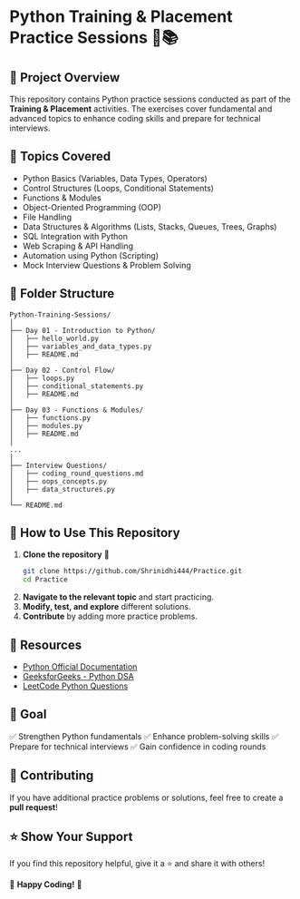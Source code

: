 # Python Training & Placement Practice Sessions 🐍📚

## 📌 Project Overview
This repository contains Python practice sessions conducted as part of the **Training & Placement** activities. The exercises cover fundamental and advanced topics to enhance coding skills and prepare for technical interviews.

## 🚀 Topics Covered
- Python Basics (Variables, Data Types, Operators)
- Control Structures (Loops, Conditional Statements)
- Functions & Modules
- Object-Oriented Programming (OOP)
- File Handling
- Data Structures & Algorithms (Lists, Stacks, Queues, Trees, Graphs)
- SQL Integration with Python
- Web Scraping & API Handling
- Automation using Python (Scripting)
- Mock Interview Questions & Problem Solving

## 📂 Folder Structure
```
Python-Training-Sessions/
│
├── Day 01 - Introduction to Python/
│   ├── hello_world.py
│   ├── variables_and_data_types.py
│   ├── README.md
│
├── Day 02 - Control Flow/
│   ├── loops.py
│   ├── conditional_statements.py
│   ├── README.md
│
├── Day 03 - Functions & Modules/
│   ├── functions.py
│   ├── modules.py
│   ├── README.md
│
...
│
├── Interview Questions/
│   ├── coding_round_questions.md
│   ├── oops_concepts.py
│   ├── data_structures.py
│
└── README.md 
```

## 🚀 How to Use This Repository
1. **Clone the repository** 📌
   ```sh
   git clone https://github.com/Shrinidhi444/Practice.git
   cd Practice
   ```
2. **Navigate to the relevant topic** and start practicing.
3. **Modify, test, and explore** different solutions.
4. **Contribute** by adding more practice problems.

## 📖 Resources
- [Python Official Documentation](https://docs.python.org/3/)
- [GeeksforGeeks - Python DSA](https://www.geeksforgeeks.org/data-structures-and-algorithms-in-python/)
- [LeetCode Python Questions](https://leetcode.com/)

## 🎯 Goal
✅ Strengthen Python fundamentals
✅ Enhance problem-solving skills
✅ Prepare for technical interviews
✅ Gain confidence in coding rounds

## 🤝 Contributing
If you have additional practice problems or solutions, feel free to create a **pull request**!

## ⭐ Show Your Support
If you find this repository helpful, give it a ⭐ and share it with others!

🚀 **Happy Coding!** 🐍

